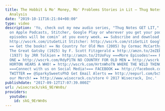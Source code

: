 ```yaml
---
title: The Hobbit & Mo' Money, Mo' Problems Stories in Lit – Thug Notes Summary &
  Analysis
date: "2019-10-11T16:21:04+08:00"
type: video
description: 'Yo, check out my new audio series, "Thug Notes GET LIT," now available
  on Apple Podcasts, Stitcher, Google Play or wherever you get your podcasts. New
  episodes will be comin’ at you every week. ►► Subscribe and download now! iTunes:
  http://wscrk.com/ituGetLit Stitcher: http://wscrk.com/stiGetLit Google Play: http://wscrk.com/gpmGetLit
  == Get the books! == No Country for Old Men (2005) by Cormac McCarthy ►http://amzn.to/2jk5UyK
  The Great Gatsby (1925) by F. Scott Fitzgerald ► http://amzn.to/2eZEBZm The Hobbit
  (1937) by JRR Tolkien ► http://amzn.to/2tUoFuy ===More Episodes!=== READY PLAYER
  ONE ► http://wscrk.com/RdyP1TN NO COUNTRY FOR OLD MEN ► http://wscrk.com/NCfOMTN
  HORTON HEARS A WHO! ► http://wscrk.com/HrtnWhoTN WHERE THE WILD THINGS ARE ► http://wscrk.com/WldThngsTN
  ===Connect with us on Social Media!=== FACEBOOK ►► http://facebook.com/ThugNotes
  TWITTER ►► @SparkySweetsPhD Get Email Alerts ►► http://eepurl.com/bcSRD9 Check out
  our Merch! ►► http://www.wisecrack.co/store © 2017 Wisecrack, Inc.'
publishdate: "2017-09-12T17:07:39.000Z"
url: /wisecrack/skG_9ErWn0s/
providers:
  youtube:
    id: skG_9ErWn0s
---
```

